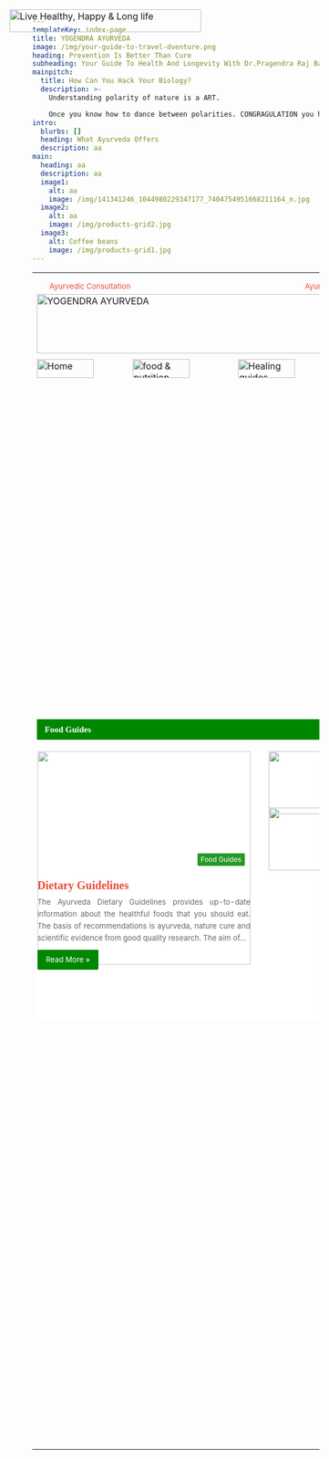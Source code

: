 ```yaml
---
templateKey: index-page
title: YOGENDRA AYURVEDA
image: /img/your-guide-to-travel-dventure.png
heading: Prevention Is Better Than Cure
subheading: Your Guide To Health And Longevity With Dr.Pragendra Raj Bajracharya
mainpitch:
  title: How Can You Hack Your Biology?
  description: >-
    Understanding polarity of nature is a ART.

    Once you know how to dance between polarities. CONGRAGULATION you have hacked your BIOLOGY!!
intro:
  blurbs: []
  heading: What Ayurveda Offers
  description: aa
main:
  heading: aa
  description: aa
  image1:
    alt: aa
    image: /img/141341246_1044980229347177_7404754951668211164_n.jpg
  image2:
    alt: aa
    image: /img/products-grid2.jpg
  image3:
    alt: Coffee beans
    image: /img/products-grid1.jpg
---
```

<!--\\\\\\\[if gte mso 9]><xml>
 <w:WordDocument>
  <w:View>Normal</w:View>
  <w:Zoom>0</w:Zoom>
  <w:TrackMoves/>
  <w:TrackFormatting/>
  <w:PunctuationKerning/>
  <w:ValidateAgainstSchemas/>
  <w:SaveIfXMLInvalid>false</w:SaveIfXMLInvalid>
  <w:IgnoreMixedContent>false</w:IgnoreMixedContent>
  <w:AlwaysShowPlaceholderText>false</w:AlwaysShowPlaceholderText>
  <w:DoNotPromoteQF/>
  <w:LidThemeOther>EN-US</w:LidThemeOther>
  <w:LidThemeAsian>X-NONE</w:LidThemeAsian>
  <w:LidThemeComplexScript>X-NONE</w:LidThemeComplexScript>
  <w:Compatibility>
   <w:BreakWrappedTables/>
   <w:SnapToGridInCell/>
   <w:WrapTextWithPunct/>
   <w:UseAsianBreakRules/>
   <w:DontGrowAutofit/>
   <w:SplitPgBreakAndParaMark/>
   <w:DontVertAlignCellWithSp/>
   <w:DontBreakConstrainedForcedTables/>
   <w:DontVertAlignInTxbx/>
   <w:Word11KerningPairs/>
   <w:CachedColBalance/>
  </w:Compatibility>
  <w:BrowserLevel>MicrosoftInternetExplorer4</w:BrowserLevel>
  <m:mathPr>
   <m:mathFont m:val="Cambria Math"/>
   <m:brkBin m:val="before"/>
   <m:brkBinSub m:val="--"/>
   <m:smallFrac m:val="off"/>
   <m:dispDef/>
   <m:lMargin m:val="0"/>
   <m:rMargin m:val="0"/>
   <m:defJc m:val="centerGroup"/>
   <m:wrapIndent m:val="1440"/>
   <m:intLim m:val="subSup"/>
   <m:naryLim m:val="undOvr"/>
  </m:mathPr></w:WordDocument>
</xml><!\\\\\\\[endif]-->

<!--\\\\\\\[if gte mso 9]><xml>
 <w:LatentStyles DefLockedState="false" DefUnhideWhenUsed="true"
  DefSemiHidden="true" DefQFormat="false" DefPriority="99"
  LatentStyleCount="267">
  <w:LsdException Locked="false" Priority="0" SemiHidden="false"
   UnhideWhenUsed="false" QFormat="true" Name="Normal"/>
  <w:LsdException Locked="false" Priority="9" SemiHidden="false"
   UnhideWhenUsed="false" QFormat="true" Name="heading 1"/>
  <w:LsdException Locked="false" Priority="9" QFormat="true" Name="heading 2"/>
  <w:LsdException Locked="false" Priority="9" QFormat="true" Name="heading 3"/>
  <w:LsdException Locked="false" Priority="9" QFormat="true" Name="heading 4"/>
  <w:LsdException Locked="false" Priority="9" QFormat="true" Name="heading 5"/>
  <w:LsdException Locked="false" Priority="9" QFormat="true" Name="heading 6"/>
  <w:LsdException Locked="false" Priority="9" QFormat="true" Name="heading 7"/>
  <w:LsdException Locked="false" Priority="9" QFormat="true" Name="heading 8"/>
  <w:LsdException Locked="false" Priority="9" QFormat="true" Name="heading 9"/>
  <w:LsdException Locked="false" Priority="39" Name="toc 1"/>
  <w:LsdException Locked="false" Priority="39" Name="toc 2"/>
  <w:LsdException Locked="false" Priority="39" Name="toc 3"/>
  <w:LsdException Locked="false" Priority="39" Name="toc 4"/>
  <w:LsdException Locked="false" Priority="39" Name="toc 5"/>
  <w:LsdException Locked="false" Priority="39" Name="toc 6"/>
  <w:LsdException Locked="false" Priority="39" Name="toc 7"/>
  <w:LsdException Locked="false" Priority="39" Name="toc 8"/>
  <w:LsdException Locked="false" Priority="39" Name="toc 9"/>
  <w:LsdException Locked="false" Priority="35" QFormat="true" Name="caption"/>
  <w:LsdException Locked="false" Priority="10" SemiHidden="false"
   UnhideWhenUsed="false" QFormat="true" Name="Title"/>
  <w:LsdException Locked="false" Priority="1" Name="Default Paragraph Font"/>
  <w:LsdException Locked="false" Priority="11" SemiHidden="false"
   UnhideWhenUsed="false" QFormat="true" Name="Subtitle"/>
  <w:LsdException Locked="false" Priority="22" SemiHidden="false"
   UnhideWhenUsed="false" QFormat="true" Name="Strong"/>
  <w:LsdException Locked="false" Priority="20" SemiHidden="false"
   UnhideWhenUsed="false" QFormat="true" Name="Emphasis"/>
  <w:LsdException Locked="false" Priority="59" SemiHidden="false"
   UnhideWhenUsed="false" Name="Table Grid"/>
  <w:LsdException Locked="false" UnhideWhenUsed="false" Name="Placeholder Text"/>
  <w:LsdException Locked="false" Priority="1" SemiHidden="false"
   UnhideWhenUsed="false" QFormat="true" Name="No Spacing"/>
  <w:LsdException Locked="false" Priority="60" SemiHidden="false"
   UnhideWhenUsed="false" Name="Light Shading"/>
  <w:LsdException Locked="false" Priority="61" SemiHidden="false"
   UnhideWhenUsed="false" Name="Light List"/>
  <w:LsdException Locked="false" Priority="62" SemiHidden="false"
   UnhideWhenUsed="false" Name="Light Grid"/>
  <w:LsdException Locked="false" Priority="63" SemiHidden="false"
   UnhideWhenUsed="false" Name="Medium Shading 1"/>
  <w:LsdException Locked="false" Priority="64" SemiHidden="false"
   UnhideWhenUsed="false" Name="Medium Shading 2"/>
  <w:LsdException Locked="false" Priority="65" SemiHidden="false"
   UnhideWhenUsed="false" Name="Medium List 1"/>
  <w:LsdException Locked="false" Priority="66" SemiHidden="false"
   UnhideWhenUsed="false" Name="Medium List 2"/>
  <w:LsdException Locked="false" Priority="67" SemiHidden="false"
   UnhideWhenUsed="false" Name="Medium Grid 1"/>
  <w:LsdException Locked="false" Priority="68" SemiHidden="false"
   UnhideWhenUsed="false" Name="Medium Grid 2"/>
  <w:LsdException Locked="false" Priority="69" SemiHidden="false"
   UnhideWhenUsed="false" Name="Medium Grid 3"/>
  <w:LsdException Locked="false" Priority="70" SemiHidden="false"
   UnhideWhenUsed="false" Name="Dark List"/>
  <w:LsdException Locked="false" Priority="71" SemiHidden="false"
   UnhideWhenUsed="false" Name="Colorful Shading"/>
  <w:LsdException Locked="false" Priority="72" SemiHidden="false"
   UnhideWhenUsed="false" Name="Colorful List"/>
  <w:LsdException Locked="false" Priority="73" SemiHidden="false"
   UnhideWhenUsed="false" Name="Colorful Grid"/>
  <w:LsdException Locked="false" Priority="60" SemiHidden="false"
   UnhideWhenUsed="false" Name="Light Shading Accent 1"/>
  <w:LsdException Locked="false" Priority="61" SemiHidden="false"
   UnhideWhenUsed="false" Name="Light List Accent 1"/>
  <w:LsdException Locked="false" Priority="62" SemiHidden="false"
   UnhideWhenUsed="false" Name="Light Grid Accent 1"/>
  <w:LsdException Locked="false" Priority="63" SemiHidden="false"
   UnhideWhenUsed="false" Name="Medium Shading 1 Accent 1"/>
  <w:LsdException Locked="false" Priority="64" SemiHidden="false"
   UnhideWhenUsed="false" Name="Medium Shading 2 Accent 1"/>
  <w:LsdException Locked="false" Priority="65" SemiHidden="false"
   UnhideWhenUsed="false" Name="Medium List 1 Accent 1"/>
  <w:LsdException Locked="false" UnhideWhenUsed="false" Name="Revision"/>
  <w:LsdException Locked="false" Priority="34" SemiHidden="false"
   UnhideWhenUsed="false" QFormat="true" Name="List Paragraph"/>
  <w:LsdException Locked="false" Priority="29" SemiHidden="false"
   UnhideWhenUsed="false" QFormat="true" Name="Quote"/>
  <w:LsdException Locked="false" Priority="30" SemiHidden="false"
   UnhideWhenUsed="false" QFormat="true" Name="Intense Quote"/>
  <w:LsdException Locked="false" Priority="66" SemiHidden="false"
   UnhideWhenUsed="false" Name="Medium List 2 Accent 1"/>
  <w:LsdException Locked="false" Priority="67" SemiHidden="false"
   UnhideWhenUsed="false" Name="Medium Grid 1 Accent 1"/>
  <w:LsdException Locked="false" Priority="68" SemiHidden="false"
   UnhideWhenUsed="false" Name="Medium Grid 2 Accent 1"/>
  <w:LsdException Locked="false" Priority="69" SemiHidden="false"
   UnhideWhenUsed="false" Name="Medium Grid 3 Accent 1"/>
  <w:LsdException Locked="false" Priority="70" SemiHidden="false"
   UnhideWhenUsed="false" Name="Dark List Accent 1"/>
  <w:LsdException Locked="false" Priority="71" SemiHidden="false"
   UnhideWhenUsed="false" Name="Colorful Shading Accent 1"/>
  <w:LsdException Locked="false" Priority="72" SemiHidden="false"
   UnhideWhenUsed="false" Name="Colorful List Accent 1"/>
  <w:LsdException Locked="false" Priority="73" SemiHidden="false"
   UnhideWhenUsed="false" Name="Colorful Grid Accent 1"/>
  <w:LsdException Locked="false" Priority="60" SemiHidden="false"
   UnhideWhenUsed="false" Name="Light Shading Accent 2"/>
  <w:LsdException Locked="false" Priority="61" SemiHidden="false"
   UnhideWhenUsed="false" Name="Light List Accent 2"/>
  <w:LsdException Locked="false" Priority="62" SemiHidden="false"
   UnhideWhenUsed="false" Name="Light Grid Accent 2"/>
  <w:LsdException Locked="false" Priority="63" SemiHidden="false"
   UnhideWhenUsed="false" Name="Medium Shading 1 Accent 2"/>
  <w:LsdException Locked="false" Priority="64" SemiHidden="false"
   UnhideWhenUsed="false" Name="Medium Shading 2 Accent 2"/>
  <w:LsdException Locked="false" Priority="65" SemiHidden="false"
   UnhideWhenUsed="false" Name="Medium List 1 Accent 2"/>
  <w:LsdException Locked="false" Priority="66" SemiHidden="false"
   UnhideWhenUsed="false" Name="Medium List 2 Accent 2"/>
  <w:LsdException Locked="false" Priority="67" SemiHidden="false"
   UnhideWhenUsed="false" Name="Medium Grid 1 Accent 2"/>
  <w:LsdException Locked="false" Priority="68" SemiHidden="false"
   UnhideWhenUsed="false" Name="Medium Grid 2 Accent 2"/>
  <w:LsdException Locked="false" Priority="69" SemiHidden="false"
   UnhideWhenUsed="false" Name="Medium Grid 3 Accent 2"/>
  <w:LsdException Locked="false" Priority="70" SemiHidden="false"
   UnhideWhenUsed="false" Name="Dark List Accent 2"/>
  <w:LsdException Locked="false" Priority="71" SemiHidden="false"
   UnhideWhenUsed="false" Name="Colorful Shading Accent 2"/>
  <w:LsdException Locked="false" Priority="72" SemiHidden="false"
   UnhideWhenUsed="false" Name="Colorful List Accent 2"/>
  <w:LsdException Locked="false" Priority="73" SemiHidden="false"
   UnhideWhenUsed="false" Name="Colorful Grid Accent 2"/>
  <w:LsdException Locked="false" Priority="60" SemiHidden="false"
   UnhideWhenUsed="false" Name="Light Shading Accent 3"/>
  <w:LsdException Locked="false" Priority="61" SemiHidden="false"
   UnhideWhenUsed="false" Name="Light List Accent 3"/>
  <w:LsdException Locked="false" Priority="62" SemiHidden="false"
   UnhideWhenUsed="false" Name="Light Grid Accent 3"/>
  <w:LsdException Locked="false" Priority="63" SemiHidden="false"
   UnhideWhenUsed="false" Name="Medium Shading 1 Accent 3"/>
  <w:LsdException Locked="false" Priority="64" SemiHidden="false"
   UnhideWhenUsed="false" Name="Medium Shading 2 Accent 3"/>
  <w:LsdException Locked="false" Priority="65" SemiHidden="false"
   UnhideWhenUsed="false" Name="Medium List 1 Accent 3"/>
  <w:LsdException Locked="false" Priority="66" SemiHidden="false"
   UnhideWhenUsed="false" Name="Medium List 2 Accent 3"/>
  <w:LsdException Locked="false" Priority="67" SemiHidden="false"
   UnhideWhenUsed="false" Name="Medium Grid 1 Accent 3"/>
  <w:LsdException Locked="false" Priority="68" SemiHidden="false"
   UnhideWhenUsed="false" Name="Medium Grid 2 Accent 3"/>
  <w:LsdException Locked="false" Priority="69" SemiHidden="false"
   UnhideWhenUsed="false" Name="Medium Grid 3 Accent 3"/>
  <w:LsdException Locked="false" Priority="70" SemiHidden="false"
   UnhideWhenUsed="false" Name="Dark List Accent 3"/>
  <w:LsdException Locked="false" Priority="71" SemiHidden="false"
   UnhideWhenUsed="false" Name="Colorful Shading Accent 3"/>
  <w:LsdException Locked="false" Priority="72" SemiHidden="false"
   UnhideWhenUsed="false" Name="Colorful List Accent 3"/>
  <w:LsdException Locked="false" Priority="73" SemiHidden="false"
   UnhideWhenUsed="false" Name="Colorful Grid Accent 3"/>
  <w:LsdException Locked="false" Priority="60" SemiHidden="false"
   UnhideWhenUsed="false" Name="Light Shading Accent 4"/>
  <w:LsdException Locked="false" Priority="61" SemiHidden="false"
   UnhideWhenUsed="false" Name="Light List Accent 4"/>
  <w:LsdException Locked="false" Priority="62" SemiHidden="false"
   UnhideWhenUsed="false" Name="Light Grid Accent 4"/>
  <w:LsdException Locked="false" Priority="63" SemiHidden="false"
   UnhideWhenUsed="false" Name="Medium Shading 1 Accent 4"/>
  <w:LsdException Locked="false" Priority="64" SemiHidden="false"
   UnhideWhenUsed="false" Name="Medium Shading 2 Accent 4"/>
  <w:LsdException Locked="false" Priority="65" SemiHidden="false"
   UnhideWhenUsed="false" Name="Medium List 1 Accent 4"/>
  <w:LsdException Locked="false" Priority="66" SemiHidden="false"
   UnhideWhenUsed="false" Name="Medium List 2 Accent 4"/>
  <w:LsdException Locked="false" Priority="67" SemiHidden="false"
   UnhideWhenUsed="false" Name="Medium Grid 1 Accent 4"/>
  <w:LsdException Locked="false" Priority="68" SemiHidden="false"
   UnhideWhenUsed="false" Name="Medium Grid 2 Accent 4"/>
  <w:LsdException Locked="false" Priority="69" SemiHidden="false"
   UnhideWhenUsed="false" Name="Medium Grid 3 Accent 4"/>
  <w:LsdException Locked="false" Priority="70" SemiHidden="false"
   UnhideWhenUsed="false" Name="Dark List Accent 4"/>
  <w:LsdException Locked="false" Priority="71" SemiHidden="false"
   UnhideWhenUsed="false" Name="Colorful Shading Accent 4"/>
  <w:LsdException Locked="false" Priority="72" SemiHidden="false"
   UnhideWhenUsed="false" Name="Colorful List Accent 4"/>
  <w:LsdException Locked="false" Priority="73" SemiHidden="false"
   UnhideWhenUsed="false" Name="Colorful Grid Accent 4"/>
  <w:LsdException Locked="false" Priority="60" SemiHidden="false"
   UnhideWhenUsed="false" Name="Light Shading Accent 5"/>
  <w:LsdException Locked="false" Priority="61" SemiHidden="false"
   UnhideWhenUsed="false" Name="Light List Accent 5"/>
  <w:LsdException Locked="false" Priority="62" SemiHidden="false"
   UnhideWhenUsed="false" Name="Light Grid Accent 5"/>
  <w:LsdException Locked="false" Priority="63" SemiHidden="false"
   UnhideWhenUsed="false" Name="Medium Shading 1 Accent 5"/>
  <w:LsdException Locked="false" Priority="64" SemiHidden="false"
   UnhideWhenUsed="false" Name="Medium Shading 2 Accent 5"/>
  <w:LsdException Locked="false" Priority="65" SemiHidden="false"
   UnhideWhenUsed="false" Name="Medium List 1 Accent 5"/>
  <w:LsdException Locked="false" Priority="66" SemiHidden="false"
   UnhideWhenUsed="false" Name="Medium List 2 Accent 5"/>
  <w:LsdException Locked="false" Priority="67" SemiHidden="false"
   UnhideWhenUsed="false" Name="Medium Grid 1 Accent 5"/>
  <w:LsdException Locked="false" Priority="68" SemiHidden="false"
   UnhideWhenUsed="false" Name="Medium Grid 2 Accent 5"/>
  <w:LsdException Locked="false" Priority="69" SemiHidden="false"
   UnhideWhenUsed="false" Name="Medium Grid 3 Accent 5"/>
  <w:LsdException Locked="false" Priority="70" SemiHidden="false"
   UnhideWhenUsed="false" Name="Dark List Accent 5"/>
  <w:LsdException Locked="false" Priority="71" SemiHidden="false"
   UnhideWhenUsed="false" Name="Colorful Shading Accent 5"/>
  <w:LsdException Locked="false" Priority="72" SemiHidden="false"
   UnhideWhenUsed="false" Name="Colorful List Accent 5"/>
  <w:LsdException Locked="false" Priority="73" SemiHidden="false"
   UnhideWhenUsed="false" Name="Colorful Grid Accent 5"/>
  <w:LsdException Locked="false" Priority="60" SemiHidden="false"
   UnhideWhenUsed="false" Name="Light Shading Accent 6"/>
  <w:LsdException Locked="false" Priority="61" SemiHidden="false"
   UnhideWhenUsed="false" Name="Light List Accent 6"/>
  <w:LsdException Locked="false" Priority="62" SemiHidden="false"
   UnhideWhenUsed="false" Name="Light Grid Accent 6"/>
  <w:LsdException Locked="false" Priority="63" SemiHidden="false"
   UnhideWhenUsed="false" Name="Medium Shading 1 Accent 6"/>
  <w:LsdException Locked="false" Priority="64" SemiHidden="false"
   UnhideWhenUsed="false" Name="Medium Shading 2 Accent 6"/>
  <w:LsdException Locked="false" Priority="65" SemiHidden="false"
   UnhideWhenUsed="false" Name="Medium List 1 Accent 6"/>
  <w:LsdException Locked="false" Priority="66" SemiHidden="false"
   UnhideWhenUsed="false" Name="Medium List 2 Accent 6"/>
  <w:LsdException Locked="false" Priority="67" SemiHidden="false"
   UnhideWhenUsed="false" Name="Medium Grid 1 Accent 6"/>
  <w:LsdException Locked="false" Priority="68" SemiHidden="false"
   UnhideWhenUsed="false" Name="Medium Grid 2 Accent 6"/>
  <w:LsdException Locked="false" Priority="69" SemiHidden="false"
   UnhideWhenUsed="false" Name="Medium Grid 3 Accent 6"/>
  <w:LsdException Locked="false" Priority="70" SemiHidden="false"
   UnhideWhenUsed="false" Name="Dark List Accent 6"/>
  <w:LsdException Locked="false" Priority="71" SemiHidden="false"
   UnhideWhenUsed="false" Name="Colorful Shading Accent 6"/>
  <w:LsdException Locked="false" Priority="72" SemiHidden="false"
   UnhideWhenUsed="false" Name="Colorful List Accent 6"/>
  <w:LsdException Locked="false" Priority="73" SemiHidden="false"
   UnhideWhenUsed="false" Name="Colorful Grid Accent 6"/>
  <w:LsdException Locked="false" Priority="19" SemiHidden="false"
   UnhideWhenUsed="false" QFormat="true" Name="Subtle Emphasis"/>
  <w:LsdException Locked="false" Priority="21" SemiHidden="false"
   UnhideWhenUsed="false" QFormat="true" Name="Intense Emphasis"/>
  <w:LsdException Locked="false" Priority="31" SemiHidden="false"
   UnhideWhenUsed="false" QFormat="true" Name="Subtle Reference"/>
  <w:LsdException Locked="false" Priority="32" SemiHidden="false"
   UnhideWhenUsed="false" QFormat="true" Name="Intense Reference"/>
  <w:LsdException Locked="false" Priority="33" SemiHidden="false"
   UnhideWhenUsed="false" QFormat="true" Name="Book Title"/>
  <w:LsdException Locked="false" Priority="37" Name="Bibliography"/>
  <w:LsdException Locked="false" Priority="39" QFormat="true" Name="TOC Heading"/>
 </w:LatentStyles>
</xml><!\\\\\\\[endif]-->

<!--\\\\\\\[if gte mso 10]>
<style>
 /* Style Definitions */
 table.MsoNormalTable
	{mso-style-name:"Table Normal";
	mso-tstyle-rowband-size:0;
	mso-tstyle-colband-size:0;
	mso-style-noshow:yes;
	mso-style-priority:99;
	mso-style-qformat:yes;
	mso-style-parent:"";
	mso-padding-alt:0in 5.4pt 0in 5.4pt;
	mso-para-margin-top:0in;
	mso-para-margin-right:0in;
	mso-para-margin-bottom:10.0pt;
	mso-para-margin-left:0in;
	line-height:115%;
	mso-pagination:widow-orphan;
	font-size:11.0pt;
	font-family:"Calibri","sans-serif";
	mso-ascii-font-family:Calibri;
	mso-ascii-theme-font:minor-latin;
	mso-fareast-font-family:"Times New Roman";
	mso-fareast-theme-font:minor-fareast;
	mso-hansi-font-family:Calibri;
	mso-hansi-theme-font:minor-latin;}
</style>
<!\\\\\\\[endif]-->

<html xmlns:v="urn:schemas-microsoft-com:vml" xmlns:o="urn:schemas-microsoft-com:office:office" xmlns="http://www.w3.org/TR/REC-html40">

<head>
<!--\[if !mso]>
<style>
v\:*         { behavior: url(#default#VML) }
o\:*         { behavior: url(#default#VML) }
.shape       { behavior: url(#default#VML) }
</style>
<!\[endif]-->
<link rel="File-List" href="new_page_1_files/filelist.xml">
<script language="JavaScript">
<!--
function FP_swapImg() {//v1.0
 var doc=document,args=arguments,elm,n; doc.$imgSwaps=new Array(); for(n=2; n<args.length;
 n+=2) { elm=FP_getObjectByID(args\[n]); if(elm) { doc.$imgSwaps\[doc.$imgSwaps.length]=elm;
 elm.$src=elm.src; elm.src=args\[n+1]; } }
}

function FP_preloadImgs() {//v1.0
 var d=document,a=arguments; if(!d.FP_imgs) d.FP_imgs=new Array();
 for(var i=0; i<a.length; i++) { d.FP_imgs\[i]=new Image; d.FP_imgs\[i].src=a\[i]; }
}

function FP_getObjectByID(id,o) {//v1.0
 var c,el,els,f,m,n; if(!o)o=document; if(o.getElementById) el=o.getElementById(id);
 else if(o.layers) c=o.layers; else if(o.all) el=o.all\[id]; if(el) return el;
 if(o.id==id || o.name==id) return o; if(o.childNodes) c=o.childNodes; if(c)
 for(n=0; n<c.length; n++) { el=FP_getObjectByID(id,c\[n]); if(el) return el; }
 f=o.forms; if(f) for(n=0; n<f.length; n++) { els=f\[n].elements;
 for(m=0; m<els.length; m++){ el=FP_getObjectByID(id,els\[n]); if(el) return el; } }
 return null;
}
// -->
</script>

<!--\[if gte mso 9]>
<xml><o:shapedefaults v:ext="edit" spidmax="1027"/>
</xml><!\[endif]-->

</head>

<body onload="FP_preloadImgs(/*url*/'file:///C:/Users/User/Documents/buttonD.jpg', /*url*/'file:///C:/Users/User/Documents/buttonE.jpg', /*url*/'file:///C:/Users/User/Documents/button10.jpg', /*url*/'file:///C:/Users/User/Documents/button11.jpg', /*url*/'file:///C:/Users/User/Documents/button13.jpg', /*url*/'file:///C:/Users/User/Documents/button14.jpg', /*url*/'file:///C:/Users/User/Documents/button22.jpg', /*url*/'file:///C:/Users/User/Documents/button23.jpg', /*url*/'file:///C:/Users/User/Documents/button25.jpg', /*url*/'file:///C:/Users/User/Documents/button26.jpg', /*url*/'file:///C:/Users/User/Documents/button28.jpg', /*url*/'file:///C:/Users/User/Documents/button29.jpg', /*url*/'file:///C:/Users/User/AppData/Local/Microsoft/Windows/INetCache/FrontPageTempDir/button41.jpg', /*url*/'file:///C:/Users/User/AppData/Local/Microsoft/Windows/INetCache/FrontPageTempDir/button42.jpg')">

<table border="0" width="100%">
	<tr>
		<td width="288" colspan="3">
		<ul id="menu-top-menu" class="menu" style="list-style-type: none; outline: none; box-sizing: border-box; color: rgb(44, 47, 52); font-family: -apple-system, BlinkMacSystemFont, 'Segoe UI', Roboto, Oxygen, Oxygen-Sans, Ubuntu, Cantarell, 'Helvetica Neue', 'Open Sans', Arial, sans-serif; font-size: 13px; font-style: normal; font-variant-ligatures: normal; font-variant-caps: normal; font-weight: 400; letter-spacing: normal; orphans: 2; text-align: start; text-indent: 0px; text-transform: none; white-space: normal; widows: 2; word-spacing: 0px; -webkit-text-stroke-width: 0px; text-decoration-thickness: initial; text-decoration-style: initial; text-decoration-color: initial; border: 0.08) none rgba(0; margin: 0px; padding: 0px; background-color: rgb(239, 240, 241)">
			<li id="menu-item-38671" class="menu-item menu-item-type-custom menu-item-object-custom menu-item-38671" style="list-style-type: none; outline: none; box-sizing: border-box; text-align: justify; position: relative; display: block; float: left; border: 0.08) none rgba(0; margin: 0px; padding: 0px">
			<a style="list-style-type: none; outline: none; box-sizing: border-box; color: rgb(231, 76, 60); text-decoration: none; transition: all 0.15s ease 0s; display: block; position: relative; border: 0.08) none rgba(0; margin: 0px; padding-left: 10px; padding-right: 10px; padding-top: 0px; padding-bottom: 0px; background-color: transparent" href="https://ayurtimes.net/consult/">
			Ayurvedic Consultation</a></li>
		</ul>
		</td>
		<td width="266" colspan="3">
		<ul id="menu-top-menu3" class="menu" style="list-style-type: none; outline: none; box-sizing: border-box; color: rgb(44, 47, 52); font-family: -apple-system, BlinkMacSystemFont, 'Segoe UI', Roboto, Oxygen, Oxygen-Sans, Ubuntu, Cantarell, 'Helvetica Neue', 'Open Sans', Arial, sans-serif; font-size: 13px; font-style: normal; font-variant-ligatures: normal; font-variant-caps: normal; font-weight: 400; letter-spacing: normal; orphans: 2; text-align: start; text-indent: 0px; text-transform: none; white-space: normal; widows: 2; word-spacing: 0px; -webkit-text-stroke-width: 0px; text-decoration-thickness: initial; text-decoration-style: initial; text-decoration-color: initial; border: 0.08) none rgba(0; margin: 0px; padding: 0px; background-color: rgb(239, 240, 241)">
			<li id="menu-item-38490" class="menu-item menu-item-type-post_type menu-item-object-post menu-item-38490" style="list-style-type: none; outline: none; box-sizing: border-box; text-align: justify; position: relative; display: block; float: left; border: 0.08) none rgba(0; margin: 0px; padding: 0px">
			</li>
		</ul>
		<ul id="menu-top-menu0" class="menu" style="list-style-type: none; outline: none; box-sizing: border-box; color: rgb(44, 47, 52); font-family: -apple-system, BlinkMacSystemFont, 'Segoe UI', Roboto, Oxygen, Oxygen-Sans, Ubuntu, Cantarell, 'Helvetica Neue', 'Open Sans', Arial, sans-serif; font-size: 13px; font-style: normal; font-variant-ligatures: normal; font-variant-caps: normal; font-weight: 400; letter-spacing: normal; orphans: 2; text-align: start; text-indent: 0px; text-transform: none; white-space: normal; widows: 2; word-spacing: 0px; -webkit-text-stroke-width: 0px; text-decoration-thickness: initial; text-decoration-style: initial; text-decoration-color: initial; border: 0.08) none rgba(0; margin: 0px; padding: 0px; background-color: rgb(239, 240, 241)">
			<li id="menu-item-34159" class="menu-item menu-item-type-custom menu-item-object-custom menu-item-has-children menu-item-34159" style="list-style-type: none; outline: none; box-sizing: border-box; text-align: justify; position: relative; display: block; float: left; border: 0.08) none rgba(0; margin: 0px; padding: 0px">
			<a target="_blank" rel="noopener" style="list-style-type: none; outline: none; box-sizing: border-box; color: rgb(231, 76, 60); text-decoration: none; transition: all 0.15s ease 0s; display: block; position: relative; border: 0.08) none rgba(0; margin: 0px; padding-left: 10px; padding-right: 25px; padding-top: 0px; padding-bottom: 0px; background-color: transparent" href="https://ayurtimes.net/ayurveda-dosha-test/">
			Ayurveda Dosha Test</a></li>
		</ul>
		</td>
		<td width="10%" colspan="2">
		<a style="list-style-type: none; outline: none; box-sizing: border-box; color: rgb(231, 76, 60); text-decoration: none; transition: all 0.15s ease 0s; display: block; background-color: transparent" href="https://www.ayurtimes.com/ayur-times-app/">
		Download</a></td>
		<td width="10%" colspan="3">
		<ul id="menu-top-menu1" class="menu" style="list-style-type: none; outline: none; box-sizing: border-box; color: rgb(44, 47, 52); font-family: -apple-system, BlinkMacSystemFont, 'Segoe UI', Roboto, Oxygen, Oxygen-Sans, Ubuntu, Cantarell, 'Helvetica Neue', 'Open Sans', Arial, sans-serif; font-size: 13px; font-style: normal; font-variant-ligatures: normal; font-variant-caps: normal; font-weight: 400; letter-spacing: normal; orphans: 2; text-align: start; text-indent: 0px; text-transform: none; white-space: normal; widows: 2; word-spacing: 0px; -webkit-text-stroke-width: 0px; text-decoration-thickness: initial; text-decoration-style: initial; text-decoration-color: initial; border: 0.08) none rgba(0; margin: 0px; padding: 0px; background-color: rgb(239, 240, 241)">
			<li id="menu-item-38672" class="menu-item menu-item-type-post_type menu-item-object-post menu-item-38490" style="list-style-type: none; outline: none; box-sizing: border-box; text-align: justify; position: relative; display: block; float: left; border: 0.08) none rgba(0; margin: 0px; padding: 0px">
			<a style="list-style-type: none; outline: none; box-sizing: border-box; color: rgb(231, 76, 60); text-decoration: none; transition: all 0.15s ease 0s; display: block; background-color: transparent" href="https://www.ayurtimes.com/ayur-times-app/">&nbsp;App</a></li>
			<li id="menu-item-38564" class="menu-item menu-item-type-post_type menu-item-object-page menu-item-38564" style="list-style-type: none; outline: none; box-sizing: border-box; text-align: justify; position: relative; display: block; float: left; border: 0.08) none rgba(0; margin: 0px; padding: 0px">
			<a style="list-style-type: none; outline: none; box-sizing: border-box; color: rgb(231, 76, 60); text-decoration: none; transition: all 0.15s ease 0s; display: block; position: relative; border: 0.08) none rgba(0; margin: 0px; padding-left: 10px; padding-right: 10px; padding-top: 0px; padding-bottom: 0px; background-color: transparent" href="https://www.ayurtimes.com/contact/">
			Contact Us</a></li>
		</ul>
		</td>
		<td width="9%" colspan="2">
		<ul id="menu-top-menu2" class="menu" style="list-style-type: none; outline: none; box-sizing: border-box; color: rgb(44, 47, 52); font-family: -apple-system, BlinkMacSystemFont, 'Segoe UI', Roboto, Oxygen, Oxygen-Sans, Ubuntu, Cantarell, 'Helvetica Neue', 'Open Sans', Arial, sans-serif; font-size: 13px; font-style: normal; font-variant-ligatures: normal; font-variant-caps: normal; font-weight: 400; letter-spacing: normal; orphans: 2; text-align: start; text-indent: 0px; text-transform: none; white-space: normal; widows: 2; word-spacing: 0px; -webkit-text-stroke-width: 0px; text-decoration-thickness: initial; text-decoration-style: initial; text-decoration-color: initial; border: 0.08) none rgba(0; margin: 0px; padding: 0px; background-color: rgb(239, 240, 241)">
			<li id="menu-item-38673" class="menu-item menu-item-type-post_type menu-item-object-post menu-item-38490" style="list-style-type: none; outline: none; box-sizing: border-box; text-align: justify; position: relative; display: block; float: left; border: 0.08) none rgba(0; margin: 0px; padding: 0px">
			<a style="list-style-type: none; outline: none; box-sizing: border-box; color: rgb(231, 76, 60); text-decoration: none; transition: all 0.15s ease 0s; display: block; background-color: transparent" href="https://www.ayurtimes.com/ayur-times-app/">&nbsp;&nbsp;
			</a></li>
			<li id="menu-item-37005" class="menu-item menu-item-type-custom menu-item-object-custom menu-item-has-children menu-item-37005" style="list-style-type: none; outline: none; box-sizing: border-box; text-align: justify; position: relative; display: block; float: left; border: 0.08) none rgba(0; margin: 0px; padding: 0px">
			<a style="list-style-type: none; outline: none 0px; box-sizing: border-box; color: rgb(0, 135, 0); text-decoration: none; transition: all 0.15s ease 0s; display: block; position: relative; z-index: 2; border: 0.08) none rgba(0; margin: 0px; padding-left: 10px; padding-right: 25px; padding-top: 0px; padding-bottom: 0px; background-color: transparent">
			Disclaimer</a></li>
		</ul>
		</td>
		<td width="11%">
		<a style="list-style-type: none; outline: none 0px; box-sizing: border-box; color: rgb(0, 135, 0); text-decoration: none; transition: all 0.15s ease 0s; display: block; background-color: transparent">
		Terms &amp; Policies</a></td>
	</tr>
	<tr>
		<td width="45%" colspan="5"><!--\[if gte vml 1]><v:shapetype id="_x0000_t136"
 coordsize="21600,21600" o:spt="136" adj="10800" path="m@7,l@8,m@5,21600l@6,21600e">
 <v:formulas>
  <v:f eqn="sum #0 0 10800"/>
  <v:f eqn="prod #0 2 1"/>
  <v:f eqn="sum 21600 0 @1"/>
  <v:f eqn="sum 0 0 @2"/>
  <v:f eqn="sum 21600 0 @3"/>
  <v:f eqn="if @0 @3 0"/>
  <v:f eqn="if @0 21600 @1"/>
  <v:f eqn="if @0 0 @2"/>
  <v:f eqn="if @0 @4 21600"/>
  <v:f eqn="mid @5 @6"/>
  <v:f eqn="mid @8 @5"/>
  <v:f eqn="mid @7 @8"/>
  <v:f eqn="mid @6 @7"/>
  <v:f eqn="sum @6 0 @5"/>
 </v:formulas>
 <v:path textpathok="t" o:connecttype="custom" o:connectlocs="@9,0;@10,10800;@11,21600;@12,10800"
  o:connectangles="270,180,90,0"/>
 <v:textpath on="t" fitshape="t"/>
 <v:handles>
  <v:h position="#0,bottomRight" xrange="6629,14971"/>
 </v:handles>
 <o:lock v:ext="edit" text="t" shapetype="t"/>
</v:shapetype><v:shape id="_x0000_s1027" type="#_x0000_t136" style='width:413.25pt;
 height:41.25pt' fillcolor="#063" strokecolor="green">
 <v:fill src="" o:title="Paper bag" type="tile"/>
 <v:shadow on="t" type="perspective" color="#c7dfd3" opacity="52429f" origin="-.5,-.5"
  offset="-26pt,-36pt" matrix="1.25,,,1.25"/>
 <v:textpath style='font-family:"Times New Roman";v-text-kern:t' trim="t"
  fitpath="t" string="YOGENDRA AYURVEDA"/>
</v:shape><!\[endif]--><!\[if !vml]><img border=0 width=690 height=104
src="new_page_1142_files/image001.gif" alt="YOGENDRA AYURVEDA" v:shapes="_x0000_s1027"><!\[endif]></td>
		<td width="53%" colspan="9">&nbsp;<div style="position: absolute; width: 100px; height: 46px; z-index: 3; left: 94px; top: 25px" id="layer3">
<!--\[if gte vml 1]><v:shape
 id="_x0000_s1026" type="#_x0000_t136" alt="Live Healthy, Happy &amp; Long life"
 style='position:relative;left:71.25pt;top:19.5pt;width:248.25pt;height:25.5pt;
 z-index:1' fillcolor="red" strokecolor="#fc0" strokeweight="1.5pt">
 <v:shadow on="t" color="#900"/>
 <v:textpath style='font-family:"Impact";font-size:20pt;v-text-kern:t' trim="t"
  fitpath="t" string="Live Healthy, Happy &amp; Long life"/>
</v:shape><!\[endif]--><!\[if !vml]><span style='mso-ignore:vglayout;position:
absolute;z-index:1;left:94px;top:25px;width:336px;height:40px'><img width=336
height=40 src="new_page_1142_files/image002.gif"
alt="Live Healthy, Happy &amp; Long life" v:shapes="_x0000_s1026"></span><!\[endif]></div>
		</td>
	</tr>
	<tr>
		<td width="9%">
		<img border="0" id="img11" src="file:///C:/Users/User/AppData/Local/Microsoft/Windows/INetCache/FrontPageTempDir/button40.jpg" height="33" width="100" alt="Home" onmouseover="FP_swapImg(1,0,/\*id\*/'img11',/\*url\*/'file:///C:/Users/User/AppData/Local/Microsoft/Windows/INetCache/FrontPageTempDir/button41.jpg')" onmouseout="FP_swapImg(0,0,/\*id\*/'img11',/\*url\*/'file:///C:/Users/User/AppData/Local/Microsoft/Windows/INetCache/FrontPageTempDir/button40.jpg')" onmousedown="FP_swapImg(1,0,/\*id\*/'img11',/\*url\*/'file:///C:/Users/User/AppData/Local/Microsoft/Windows/INetCache/FrontPageTempDir/button42.jpg')" onmouseup="FP_swapImg(0,0,/\*id\*/'img11',/\*url\*/'file:///C:/Users/User/AppData/Local/Microsoft/Windows/INetCache/FrontPageTempDir/button41.jpg')" fp-style="fp-btn: Glass Tab 2" fp-title="Home"></td>
		<td width="12%">
		<img border="0" id="img5" src="file:///C:/Users/User/Documents/buttonC.jpg" height="33" width="100" alt="food &amp; nutrition" fp-style="fp-btn: Glass Tab 2; fp-orig: 0" fp-title="food &amp; nutrition" onmouseover="FP_swapImg(1,0,/\*id\*/'img5',/\*url\*/'file:///C:/Users/User/Documents/buttonD.jpg')" onmouseout="FP_swapImg(0,0,/\*id\*/'img5',/\*url\*/'file:///C:/Users/User/Documents/buttonC.jpg')" onmousedown="FP_swapImg(1,0,/\*id\*/'img5',/\*url\*/'file:///C:/Users/User/Documents/buttonE.jpg')" onmouseup="FP_swapImg(0,0,/\*id\*/'img5',/\*url\*/'file:///C:/Users/User/Documents/buttonD.jpg')"></td>
		<td width="13%" colspan="2">
		<img border="0" id="img6" src="file:///C:/Users/User/Documents/buttonF.jpg" height="33" width="100" alt="Healing guides" fp-style="fp-btn: Glass Tab 2; fp-orig: 0" fp-title="Healing guides" onmouseover="FP_swapImg(1,0,/\*id\*/'img6',/\*url\*/'file:///C:/Users/User/Documents/button10.jpg')" onmouseout="FP_swapImg(0,0,/\*id\*/'img6',/\*url\*/'file:///C:/Users/User/Documents/buttonF.jpg')" onmousedown="FP_swapImg(1,0,/\*id\*/'img6',/\*url\*/'file:///C:/Users/User/Documents/button11.jpg')" onmouseup="FP_swapImg(0,0,/\*id\*/'img6',/\*url\*/'file:///C:/Users/User/Documents/button10.jpg')"></td>
		<td width="8%">
		<img border="0" id="img7" src="file:///C:/Users/User/Documents/button12.jpg" height="33" width="100" alt="Ayurveda" fp-style="fp-btn: Glass Tab 2; fp-orig: 0" fp-title="Ayurveda" onmouseover="FP_swapImg(1,0,/\*id\*/'img7',/\*url\*/'file:///C:/Users/User/Documents/button13.jpg')" onmouseout="FP_swapImg(0,0,/\*id\*/'img7',/\*url\*/'file:///C:/Users/User/Documents/button12.jpg')" onmousedown="FP_swapImg(1,0,/\*id\*/'img7',/\*url\*/'file:///C:/Users/User/Documents/button14.jpg')" onmouseup="FP_swapImg(0,0,/\*id\*/'img7',/\*url\*/'file:///C:/Users/User/Documents/button13.jpg')"></td>
		<td width="17%" colspan="2">
		<img border="0" id="img8" src="file:///C:/Users/User/Documents/button21.jpg" height="33" width="100" alt="Plants and herbs" onmouseover="FP_swapImg(1,0,/\*id\*/'img8',/\*url\*/'file:///C:/Users/User/Documents/button22.jpg')" onmouseout="FP_swapImg(0,0,/\*id\*/'img8',/\*url\*/'file:///C:/Users/User/Documents/button21.jpg')" onmousedown="FP_swapImg(1,0,/\*id\*/'img8',/\*url\*/'file:///C:/Users/User/Documents/button23.jpg')" onmouseup="FP_swapImg(0,0,/\*id\*/'img8',/\*url\*/'file:///C:/Users/User/Documents/button22.jpg')" fp-style="fp-btn: Glass Tab 2; fp-orig: 0" fp-title="Plants and herbs"></td>
		<td width="13%" colspan="3">
		<img border="0" id="img9" src="file:///C:/Users/User/Documents/button24.jpg" height="33" width="100" alt="More" onmouseover="FP_swapImg(1,0,/\*id\*/'img9',/\*url\*/'file:///C:/Users/User/Documents/button25.jpg')" onmouseout="FP_swapImg(0,0,/\*id\*/'img9',/\*url\*/'file:///C:/Users/User/Documents/button24.jpg')" onmousedown="FP_swapImg(1,0,/\*id\*/'img9',/\*url\*/'file:///C:/Users/User/Documents/button26.jpg')" onmouseup="FP_swapImg(0,0,/\*id\*/'img9',/\*url\*/'file:///C:/Users/User/Documents/button25.jpg')" fp-style="fp-btn: Glass Tab 2; fp-orig: 0" fp-title="More"></td>
		<td width="10%" colspan="2">
		<img border="0" id="img10" src="file:///C:/Users/User/Documents/button27.jpg" height="20" width="100" alt="Follow" onmouseover="FP_swapImg(1,0,/\*id\*/'img10',/\*url\*/'file:///C:/Users/User/Documents/button28.jpg')" onmouseout="FP_swapImg(0,0,/\*id\*/'img10',/\*url\*/'file:///C:/Users/User/Documents/button27.jpg')" onmousedown="FP_swapImg(1,0,/\*id\*/'img10',/\*url\*/'file:///C:/Users/User/Documents/button29.jpg')" onmouseup="FP_swapImg(0,0,/\*id\*/'img10',/\*url\*/'file:///C:/Users/User/Documents/button28.jpg')" fp-style="fp-btn: Simple Block 2; fp-orig: 0" fp-title="Follow"></td>
		<td width="9%" colspan="2"><input type="text" name="T1" size="20"><input type="submit" value="Search" name="B1"></td>
	</tr>
	<tr>
		<td colspan="9" rowspan="2">&nbsp;<p>&nbsp;</p>
		<div class="mag-box-title the-global-title" style="list-style-type: none; outline: none; box-sizing: border-box; display: flex; align-items: flex-start; position: relative; font-size: 15px; line-height: 1.3; font-weight: 500; color: rgb(255, 255, 255); font-family: -apple-system, BlinkMacSystemFont, 'Segoe UI', Roboto, Oxygen, Oxygen-Sans, Ubuntu, Cantarell, 'Helvetica Neue', 'Open Sans', Arial, sans-serif; font-style: normal; font-variant-ligatures: normal; font-variant-caps: normal; letter-spacing: normal; orphans: 2; text-align: start; text-indent: 0px; text-transform: none; white-space: normal; widows: 2; word-spacing: 0px; -webkit-text-stroke-width: 0px; text-decoration-thickness: initial; text-decoration-style: initial; text-decoration-color: initial; border: 0px none; margin-left: 0px; margin-right: 0px; margin-top: 0px; margin-bottom: 20px; padding-left: 10px; padding-right: 10px; padding-top: 7px; padding-bottom: 7px; background-color: rgb(0, 135, 0)">
			<h3 style="list-style-type: none; outline: none; box-sizing: border-box; line-height: 22px; font-weight: 600; font-size: 15px; flex: 0 0 auto; max-width: calc(100% - 145px); float: left; font-family: Poppins; border: 0px none; margin-left: 0px; margin-right: 20px; margin-top: 0px; margin-bottom: 0px; padding: 0px">
			<a style="list-style-type: none; outline: none; box-sizing: border-box; color: rgb(255, 255, 255); text-decoration: none; transition: all 0.15s ease 0s; border: 0px none; margin: 0px; padding: 0px; background-color: transparent" href="https://www.ayurtimes.com/category/food-nutrition/food-guide/">
			<span class="fas fa-apple-alt" style="list-style-type: none; outline: none; box-sizing: border-box; -webkit-font-smoothing: antialiased; display: inline-block; font-style: normal; font-variant: normal; text-rendering: auto; line-height: 1; font-family: Font Awesome 5 Free; font-weight: 900; border: 0px none; margin: 0px; padding: 0px">
			</span>&nbsp;Food Guides</a></h3>
			<div class="tie-alignright" style="list-style-type: none; outline: none; box-sizing: border-box; float: right; flex-grow: 1; width: 631.266px; border: 0px none; margin: 0px; padding: 0px">
				<div class="mag-box-options" style="list-style-type: none; outline: none; box-sizing: border-box; font-size: 12px; width: 631.266px; display: flex; justify-content: flex-end; align-items: flex-start; border: 0px none; margin: 0px; padding: 0px">
					<a class="block-more-button" style="list-style-type: none; outline: none; box-sizing: border-box; color: rgb(255, 255, 255); text-decoration: none; transition: all 0.15s ease 0s; line-height: 22px; border: 0px none; margin-left: 10px; margin-right: 0px; margin-top: 0px; margin-bottom: 0px; padding: 0px; background-color: transparent" href="https://www.ayurtimes.com/category/food-nutrition/food-guide/">
					More</a></div>
			</div>
		</div>
		<div class="mag-box-container clearfix" style="list-style-type: none; outline: none; box-sizing: border-box; position: relative; color: rgb(44, 47, 52); font-family: -apple-system, BlinkMacSystemFont, 'Segoe UI', Roboto, Oxygen, Oxygen-Sans, Ubuntu, Cantarell, 'Helvetica Neue', 'Open Sans', Arial, sans-serif; font-size: 13px; font-style: normal; font-variant-ligatures: normal; font-variant-caps: normal; font-weight: 400; letter-spacing: normal; orphans: 2; text-align: start; text-indent: 0px; text-transform: none; white-space: normal; widows: 2; word-spacing: 0px; -webkit-text-stroke-width: 0px; text-decoration-thickness: initial; text-decoration-style: initial; text-decoration-color: initial; border: 0px none; margin: 0px; padding: 0px; background-color: rgb(255, 255, 255)">
			<ul class="posts-items posts-list-container" style="list-style-type: none; outline: none; box-sizing: border-box; clear: both; font-size: 0px; border: 0px none; margin: 0px -15.625px; padding: 0px">
				<li class="post-item  tie-standard" style="list-style-type: none; outline: none; box-sizing: border-box; text-align: justify; float: left; width: 406.625px; border: 0px none; margin: 0px; padding-left: 16.25px; padding-right: 16.25px; padding-top: 0px; padding-bottom: 0px">
				<a aria-label="Dietary Guidelines 2022 by Ayur Times" class="post-thumb" style="list-style-type: none; outline: none 0px; box-sizing: border-box; color: rgb(155, 89, 182); text-decoration: none; transition: opacity 0.2s ease 0s; position: relative; height: 211.031px; display: block; backface-visibility: hidden; transform: rotate(0deg); opacity: 0.85 !important; border: 0px none; margin-left: 0px; margin-right: 0px; margin-top: 0px; margin-bottom: 10px; padding: 0px; background-color: transparent" href="https://www.ayurtimes.com/dietary-guidelines/">
				<span class="post-cat-wrap" style="list-style-type: none; outline: none; box-sizing: border-box; position: absolute; z-index: 3; pointer-events: auto; font-weight: normal; line-height: 0; display: block; font-family: inherit !important; bottom: 10px; right: 10px; border: 0px none; margin: 0px; padding: 0px">
				<span class="post-cat tie-cat-20798" style="list-style-type: none; outline: none; box-sizing: border-box; display: inline-block; color: rgb(255, 255, 255); font-size: 12px; line-height: 1.85em; position: relative; white-space: nowrap; overflow-wrap: normal; letter-spacing: 0px; transition: all 0.3s ease 0s; border-radius: 2px; border: 0px none; margin: 0px; padding-left: 6px; padding-right: 6px; padding-top: 0px; padding-bottom: 0px; background: rgb(0, 135, 0)">
				Food Guides</span></span><img width="390" height="220" src="https://www.ayurtimes.com/wp-content/uploads/2020/12/Food-Plate-390x220.jpg" class="attachment-jannah-image-large size-jannah-image-large wp-post-image" alt="Food Plate" loading="lazy" srcset="https://www.ayurtimes.com/wp-content/uploads/2020/12/Food-Plate-390x220.jpg 390w, https://www.ayurtimes.com/wp-content/uploads/2020/12/Food-Plate-300x169.jpg 300w, https://www.ayurtimes.com/wp-content/uploads/2020/12/Food-Plate-1024x576.jpg 1024w, https://www.ayurtimes.com/wp-content/uploads/2020/12/Food-Plate-770x433.jpg 770w, https://www.ayurtimes.com/wp-content/uploads/2020/12/Food-Plate-1536x864.jpg 1536w, https://www.ayurtimes.com/wp-content/uploads/2020/12/Food-Plate.jpg 1920w" sizes="(max-width: 390px) 100vw, 390px" style="list-style-type: none; outline: none; box-sizing: border-box; max-width: 100%; height: auto; width: 374.125px; display: block; border: 0px none; margin: 0px; padding: 0px"></a><div class="post-details" style="list-style-type: none; outline: none; box-sizing: border-box; border: 0px none; margin: 0px; padding: 0px">
					<h2 class="post-title" style="list-style-type: none; outline: none; box-sizing: border-box; line-height: 1.4; font-weight: 600; font-size: 20px; font-family: Poppins; border: 0px none; margin: 0px; padding: 0px">
					<a style="list-style-type: none; outline: none; box-sizing: border-box; color: rgb(231, 76, 60); text-decoration: none; transition: all 0.15s ease 0s; border: 0px none; margin: 0px; padding: 0px; background-color: transparent" href="https://www.ayurtimes.com/dietary-guidelines/">
					Dietary Guidelines </a></h2>
					<p class="post-excerpt" style="list-style-type: none; outline: none; box-sizing: border-box; line-height: 21px; color: rgb(102, 102, 102); word-break: break-word; font-size: 13px; border: 0px none; margin-left: 0px; margin-right: 0px; margin-top: 5px; margin-bottom: 0px; padding: 0px">
					The Ayurveda Dietary Guidelines provides up-to-date 
					information about the healthful foods that you should eat. 
					The basis of recommendations is ayurveda, nature cure and 
					scientific evidence from good quality research. The aim of…</p>
					<a class="more-link button" style="list-style-type: none; outline: none; box-sizing: border-box; color: rgb(255, 255, 255); text-decoration: none; transition: all 0.3s ease 0s; width: auto; position: relative; font-weight: normal; font-size: 13px; display: inline-block; text-align: center; line-height: 21px; cursor: pointer; vertical-align: middle; border-radius: 2px; appearance: none; white-space: nowrap; overflow-wrap: normal; border: medium none; margin-left: 0px; margin-right: 0px; margin-top: 10px; margin-bottom: 0px; padding-left: 15px; padding-right: 15px; padding-top: 7px; padding-bottom: 7px; background-color: rgb(0, 135, 0)" href="https://www.ayurtimes.com/dietary-guidelines/">
					Read More »</a></div>
				</li>
				<li class="post-item  tie-standard" style="list-style-type: none; outline: none; box-sizing: border-box; text-align: justify; float: none; width: 406.625px; vertical-align: top; display: inline-block !important; border: 0px none; margin: 0px; padding-left: 16.25px; padding-right: 16.25px; padding-top: 0px; padding-bottom: 0px">
				<a aria-label="Fresh Herbs Guide" class="post-thumb" style="list-style-type: none; outline: none; box-sizing: border-box; color: rgb(231, 76, 60); text-decoration: none; transition: opacity 0.2s ease 0s; position: relative; height: 75px; display: block; backface-visibility: hidden; transform: rotate(0deg); float: left; border: 0px none; margin-left: 0px; margin-right: 15px; margin-top: 0px; margin-bottom: 0px; padding: 0px; background-color: transparent" href="https://www.ayurtimes.com/fresh-herbs-guide/">
				<img width="220" height="150" src="https://www.ayurtimes.com/wp-content/uploads/2021/01/Fresh-Herbs-220x150.jpg" class="attachment-jannah-image-small size-jannah-image-small tie-small-image wp-post-image" alt="Fresh Herbs" loading="lazy" style="list-style-type: none; outline: none; box-sizing: border-box; max-width: 110px; height: auto; width: 110px; display: block; border: 0px none; margin: 0px; padding: 0px"></a><div class="post-details" style="list-style-type: none; outline: none; box-sizing: border-box; border: 0px none; margin: 0px; padding-left: 125px; padding-right: 0px; padding-top: 0px; padding-bottom: 0px">
					<h2 class="post-title" style="list-style-type: none; outline: none; box-sizing: border-box; line-height: 1.4; font-weight: 600; font-size: 14px; font-family: Poppins; border: 0px none; margin: 0px; padding: 0px">
					<a style="list-style-type: none; outline: none; box-sizing: border-box; color: rgb(231, 76, 60); text-decoration: none; transition: all 0.15s ease 0s; border: 0px none; margin: 0px; padding: 0px; background-color: transparent" href="https://www.ayurtimes.com/fresh-herbs-guide/">
					Fresh Herbs Guide</a></h2>
				</div>
				&nbsp;</li>
				<li class="post-item  tie-standard" style="list-style-type: none; outline: none; box-sizing: border-box; text-align: justify; float: none; width: 406.625px; vertical-align: top; display: inline-block !important; border: 0px none; margin-left: 0px; margin-right: 0px; margin-top: 24px; margin-bottom: 0px; padding-left: 16.25px; padding-right: 16.25px; padding-top: 0px; padding-bottom: 0px">
				<a aria-label="Fruits’ Guide" class="post-thumb" style="list-style-type: none; outline: none; box-sizing: border-box; color: rgb(231, 76, 60); text-decoration: none; transition: opacity 0.2s ease 0s; position: relative; height: 75px; display: block; backface-visibility: hidden; transform: rotate(0deg); float: left; border: 0px none; margin-left: 0px; margin-right: 15px; margin-top: 0px; margin-bottom: 0px; padding: 0px; background-color: transparent" href="https://www.ayurtimes.com/fruit-guide/">
				<img width="220" height="150" src="https://www.ayurtimes.com/wp-content/uploads/2021/01/Fruits-220x150.jpg" class="attachment-jannah-image-small size-jannah-image-small tie-small-image wp-post-image" alt="Fruits" loading="lazy" style="list-style-type: none; outline: none; box-sizing: border-box; max-width: 110px; height: auto; width: 110px; display: block; border: 0px none; margin: 0px; padding: 0px"></a><div class="post-details" style="list-style-type: none; outline: none; box-sizing: border-box; border: 0px none; margin: 0px; padding-left: 125px; padding-right: 0px; padding-top: 0px; padding-bottom: 0px">
					<h2 class="post-title" style="list-style-type: none; outline: none; box-sizing: border-box; line-height: 1.4; font-weight: 600; font-size: 14px; font-family: Poppins; border: 0px none; margin: 0px; padding: 0px">
					<a style="list-style-type: none; outline: none; box-sizing: border-box; color: rgb(231, 76, 60); text-decoration: none; transition: all 0.15s ease 0s; border: 0px none; margin: 0px; padding: 0px; background-color: transparent" href="https://www.ayurtimes.com/fruit-guide/">
					Fruits’ Guide</a></h2>
				</div>
				&nbsp;</li>
				<li class="post-item  tie-standard" style="list-style-type: none; outline: none; box-sizing: border-box; text-align: justify; float: none; width: 406.625px; vertical-align: top; display: inline-block !important; border: 0px none; margin-left: 0px; margin-right: 0px; margin-top: 24px; margin-bottom: 0px; padding-left: 16.25px; padding-right: 16.25px; padding-top: 0px; padding-bottom: 0px">
				<a aria-label="Legume Guide" class="post-thumb" style="list-style-type: none; outline: none; box-sizing: border-box; color: rgb(231, 76, 60); text-decoration: none; transition: opacity 0.2s ease 0s; position: relative; height: 75px; display: block; backface-visibility: hidden; transform: rotate(0deg); float: left; border: 0px none; margin-left: 0px; margin-right: 15px; margin-top: 0px; margin-bottom: 0px; padding: 0px; background-color: transparent" href="https://www.ayurtimes.com/legume-guide/">
				</a><div class="post-details" style="list-style-type: none; outline: none; box-sizing: border-box; border: 0px none; margin: 0px; padding-left: 125px; padding-right: 0px; padding-top: 0px; padding-bottom: 0px">
					<h2 class="post-title" style="list-style-type: none; outline: none; box-sizing: border-box; line-height: 1.4; font-weight: 600; font-size: 14px; font-family: Poppins; border: 0px none; margin: 0px; padding: 0px">
					&nbsp;</h2>
				</div>
				&nbsp;</li>
				<li class="post-item  tie-standard" style="list-style-type: none; outline: none; box-sizing: border-box; text-align: justify; float: none; width: 406.625px; vertical-align: top; display: inline-block !important; border: 0px none; margin-left: 0px; margin-right: 0px; margin-top: 24px; margin-bottom: 0px; padding-left: 16.25px; padding-right: 16.25px; padding-top: 0px; padding-bottom: 0px">
				<a aria-label="Nuts Guide" class="post-thumb" style="list-style-type: none; outline: none; box-sizing: border-box; color: rgb(231, 76, 60); text-decoration: none; transition: opacity 0.2s ease 0s; position: relative; height: 75px; display: block; backface-visibility: hidden; transform: rotate(0deg); float: left; border: 0px none; margin-left: 0px; margin-right: 15px; margin-top: 0px; margin-bottom: 0px; padding: 0px; background-color: transparent" href="https://www.ayurtimes.com/nuts-guide/">
				</a><div class="post-details" style="list-style-type: none; outline: none; box-sizing: border-box; border: 0px none; margin: 0px; padding-left: 125px; padding-right: 0px; padding-top: 0px; padding-bottom: 0px">
					<h2 class="post-title" style="list-style-type: none; outline: none; box-sizing: border-box; line-height: 1.4; font-weight: 600; font-size: 14px; font-family: Poppins; border: 0px none; margin: 0px; padding: 0px">
					&nbsp;</h2>
				</div>
				&nbsp;</li>
				<li class="post-item  tie-standard" style="list-style-type: none; outline: none; box-sizing: border-box; text-align: justify; float: none; width: 406.625px; vertical-align: top; display: inline-block !important; border: 0px none; margin-left: 0px; margin-right: 0px; margin-top: 24px; margin-bottom: 0px; padding-left: 16.25px; padding-right: 16.25px; padding-top: 0px; padding-bottom: 0px">
				<a aria-label="Seeds Guide" class="post-thumb" style="list-style-type: none; outline: none; box-sizing: border-box; color: rgb(231, 76, 60); text-decoration: none; transition: opacity 0.2s ease 0s; position: relative; height: 75px; display: block; backface-visibility: hidden; transform: rotate(0deg); float: left; border: 0px none; margin-left: 0px; margin-right: 15px; margin-top: 0px; margin-bottom: 0px; padding: 0px; background-color: transparent" href="https://www.ayurtimes.com/seeds-guide/">
				</a><div class="post-details" style="list-style-type: none; outline: none; box-sizing: border-box; border: 0px none; margin: 0px; padding-left: 125px; padding-right: 0px; padding-top: 0px; padding-bottom: 0px">
					<h2 class="post-title" style="list-style-type: none; outline: none; box-sizing: border-box; line-height: 1.4; font-weight: 600; font-size: 14px; font-family: Poppins; border: 0px none; margin: 0px; padding: 0px">
					&nbsp;</h2>
				</div>
				</li>
			</ul>
		</div>
		<p>&nbsp;</p>
		<p>&nbsp;</p>
		<p>&nbsp;</p>
		<p>&nbsp;</p>
		<p>&nbsp;</p>
		<p>&nbsp;</td>
		<td colspan="5" height="174">
		
			<div class="widget-title the-global-title" style="list-style-type: none; outline: none; box-sizing: border-box; position: relative; opacity: 0.99; font-size: 15px; line-height: 1.3; font-weight: 500; color: rgb(255, 255, 255); border: 0px none; margin-left: 0px; margin-right: 0px; margin-top: 0px; margin-bottom: 20px; padding-left: 10px; padding-right: 10px; padding-top: 7px; padding-bottom: 7px; background-color: rgb(0, 135, 0)">
				<div class="the-subtitle" style="list-style-type: none; outline: none; box-sizing: border-box; line-height: 1.4; font-weight: 600; font-size: 15px; min-height: 15px; font-family: Poppins; border: 0px none; margin: 0px; padding: 0px">
					Subscribe to Yogendra Ayurveda</div>
			</div>
			<form method="post" accept-charset="utf-8" id="subscribe-blog-blog_subscription-2" style="list-style-type: none; outline: none; box-sizing: border-box; border: 0px none; margin: 0px; padding: 0px" action="https://www.ayurtimes.com/#">
				<p id="subscribe-email" style="list-style-type: none; outline: none; box-sizing: border-box; line-height: 21px; border: 0px none; margin: 0px; padding: 0px">
				<label id="jetpack-subscribe-label" class="screen-reader-text" for="subscribe-field-blog_subscription-2" style="list-style-type: none; outline: none; box-sizing: border-box; clip: rect(1px, 1px, 1px, 1px); clip-path: inset(50%); height: 42px; overflow: hidden; position: absolute !important; width: 283px; overflow-wrap: normal !important; border: 0px none; margin-left: 9px; margin-right: -1px; margin-top: -9px; margin-bottom: -1px; padding: 0px">
				Email Address</label><input type="email" name="email" required="required" value id="subscribe-field-blog_subscription-2" placeholder="Email Address" style="list-style-type: none; outline: none; box-sizing: border-box; font-style: inherit; font-variant: inherit; font-weight: inherit; font-stretch: inherit; font-size: 13px; line-height: 23px; font-family: inherit; overflow: visible; color: rgb(44, 47, 52); border-radius: 2px; transition: 'background 0.3s ease 0s', 'border 0.3s ease 0s'; max-width: 100%; appearance: none; width: 290.672px; border: 0.1) solid rgba(0; margin: 0px; padding: 5px; background-color: transparent">
				<button type="submit" class="wp-block-button__link" name="jetpack_subscriptions_widget" style="list-style-type: none; outline: none; box-sizing: border-box; font-style: inherit; font-variant: inherit; font-weight: normal; font-stretch: inherit; font-size: 13px; line-height: 21px; font-family: inherit; overflow: visible; text-transform: none; cursor: pointer; appearance: none; color: rgb(255, 255, 255); border-radius: 2px; box-shadow: none; display: inline-block; text-align: center; text-decoration: none; overflow-wrap: break-word; width: auto; position: relative; vertical-align: middle; transition: all 0.3s ease 0s; border: medium none; margin: 0px; padding-left: 15px; padding-right: 15px; padding-top: 7px; padding-bottom: 7px; background-color: rgb(0, 135, 0)">
				Subscribe</button></p>
			</form>
			<div class="clearfix" style="list-style-type: none; outline: none; box-sizing: border-box; border: 0px none; margin: 0px; padding: 0px">
&nbsp;</div>
			</td>
	</tr>
	<tr>
		<td colspan="5" height="502">
		
		&nbsp;</td>
	</tr>
</table>

</body>